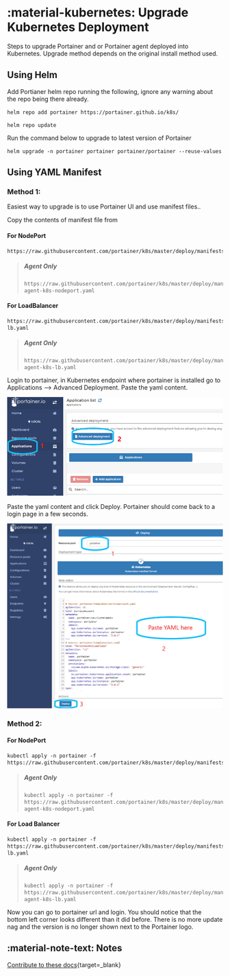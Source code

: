 # :material-kubernetes: Upgrade Kubernetes Deployment

Steps to upgrade Portainer and or Portainer agent deployed into Kubernetes. Upgrade method depends on the original install method used.

## Using Helm
Add Portianer helm repo running the following, ignore any warning about the repo being there already.
```shell
helm repo add portainer https://portainer.github.io/k8s/
```
```shell
helm repo update
```

Run the command below to upgrade to latest version of Portainer
```shell
helm upgrade -n portainer portainer portainer/portainer --reuse-values
```

## Using YAML Manifest

### Method 1:
Easiest way to upgrade is to use Portainer UI and use manifest files..

Copy the contents of manifest file from

#### For NodePort

```shell
https://raw.githubusercontent.com/portainer/k8s/master/deploy/manifests/portainer/portainer.yaml
```

> ##### Agent Only
>     https://raw.githubusercontent.com/portainer/k8s/master/deploy/manifests/agent/portainer-agent-k8s-nodeport.yaml

#### For LoadBalancer
```shell
https://raw.githubusercontent.com/portainer/k8s/master/deploy/manifests/portainer/portainer-lb.yaml
```

> ##### Agent Only
>     https://raw.githubusercontent.com/portainer/k8s/master/deploy/manifests/agent/portainer-agent-k8s-lb.yaml

Login to portainer, in Kubernetes endpoint where portainer is installed go to Applications --> Advanced Deployment. Paste the yaml content.

![alt Manifest Deployment](assets/k8s-manifest-nodeport.png "Manifest Deployment")


Paste the yaml content and click Deploy.
Portainer should come back to a login page in a few seconds.


![alt Manifest Deployment](assets/k8s-manifest-deploy.png "Manifest Deployment")

### Method 2:

#### For NodePort
```shell
kubectl apply -n portainer -f https://raw.githubusercontent.com/portainer/k8s/master/deploy/manifests/portainer/portainer.yaml
```
> ##### Agent Only
>     kubectl apply -n portainer -f https://raw.githubusercontent.com/portainer/k8s/master/deploy/manifests/agent/portainer-agent-k8s-nodeport.yaml


#### For Load Balancer

```shell
kubectl apply -n portainer -f https://raw.githubusercontent.com/portainer/k8s/master/deploy/manifests/portainer/portainer-lb.yaml
```

> ##### Agent Only
>     kubectl apply -n portainer -f https://raw.githubusercontent.com/portainer/k8s/master/deploy/manifests/agent/portainer-agent-k8s-lb.yaml

Now you can go to portainer url and login. You should notice that the bottom left corner looks different than it did before. There is no more update nag and the version is no longer shown next to the Portainer logo.

## :material-note-text: Notes
[Contribute to these docs](https://github.com/portainer/portainer-docs/blob/master/contributing.md){target=_blank}
